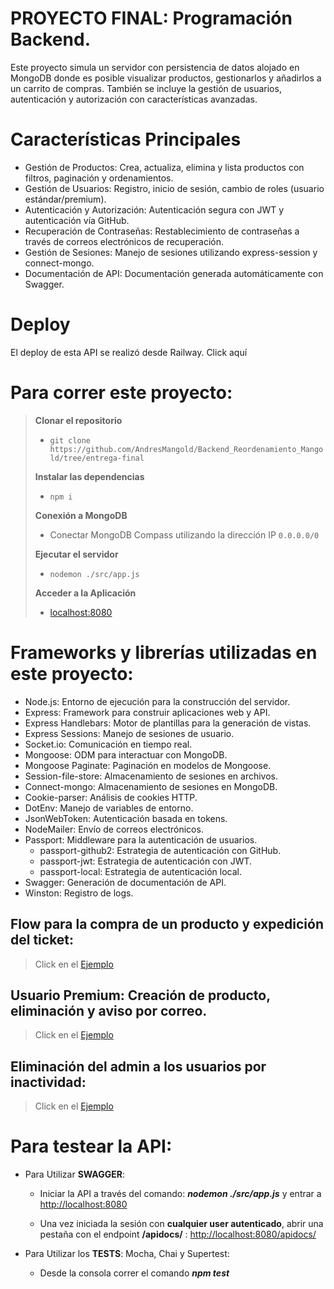 # PROYECTO FINAL: Programación Backend.

Este proyecto simula un servidor con persistencia de datos alojado en MongoDB donde es posible visualizar productos, gestionarlos y añadirlos a un carrito de compras. También se incluye la gestión de usuarios, autenticación y autorización con características avanzadas.


# Características Principales
- Gestión de Productos: Crea, actualiza, elimina y lista productos con filtros, paginación y ordenamientos.
- Gestión de Usuarios: Registro, inicio de sesión, cambio de roles (usuario estándar/premium).
- Autenticación y Autorización: Autenticación segura con JWT y autenticación vía GitHub.
- Recuperación de Contraseñas: Restablecimiento de contraseñas a través de correos electrónicos de recuperación.
- Gestión de Sesiones: Manejo de sesiones utilizando express-session y connect-mongo.
- Documentación de API: Documentación generada automáticamente con Swagger.


# Deploy

El deploy de esta API se realizó desde Railway. Click aquí



# Para correr este proyecto:

> **Clonar el repositorio**  
> - `git clone https://github.com/AndresMangold/Backend_Reordenamiento_Mangold/tree/entrega-final`
>
> **Instalar las dependencias**  
> - `npm i`
>
> **Conexión a MongoDB**  
> - Conectar MongoDB Compass utilizando la dirección IP `0.0.0.0/0`
>
> **Ejecutar el servidor**  
> - `nodemon ./src/app.js`
>
> **Acceder a la Aplicación**  
> - [localhost:8080](http://localhost:8080/)



# Frameworks y librerías utilizadas en este proyecto:

- Node.js: Entorno de ejecución para la construcción del servidor.
- Express: Framework para construir aplicaciones web y API.
- Express Handlebars: Motor de plantillas para la generación de vistas.
- Express Sessions: Manejo de sesiones de usuario.
- Socket.io: Comunicación en tiempo real.
- Mongoose: ODM para interactuar con MongoDB.
- Mongoose Paginate: Paginación en modelos de Mongoose.
- Session-file-store: Almacenamiento de sesiones en archivos.
- Connect-mongo: Almacenamiento de sesiones en MongoDB.
- Cookie-parser: Análisis de cookies HTTP.
- DotEnv: Manejo de variables de entorno.
- JsonWebToken: Autenticación basada en tokens.
- NodeMailer: Envío de correos electrónicos.
- Passport: Middleware para la autenticación de usuarios.
    - passport-github2: Estrategia de autenticación con GitHub.
    - passport-jwt: Estrategia de autenticación con JWT.
    - passport-local: Estrategia de autenticación local.
- Swagger: Generación de documentación de API.
- Winston: Registro de logs.


## Flow para la compra de un producto y expedición del ticket:

> Click en el [Ejemplo](https://drive.google.com/file/d/1NOa6h9smDInsRmOxwrpHZIcPPxpiNZK8/view?usp=sharing)

## Usuario Premium: Creación de producto, eliminación y aviso por correo.

> Click en el [Ejemplo](https://drive.google.com/file/d/1KwgrZhq1kc8yTWIGfsaSBV9VLBxvFKvq/view?usp=sharing)

## Eliminación del admin a los usuarios por inactividad:

> Click en el [Ejemplo](https://drive.google.com/file/d/18JShNUVQvvT0wpFSqc7fTehtDd7HAuGQ/view?usp=sharing)

# Para testear la API:


- Para Utilizar **SWAGGER**:
    - Iniciar la API a través del comando: ***nodemon ./src/app.js*** y entrar a [http://localhost:8080](http://localhost:8080/)


    - Una vez iniciada la sesión con **cualquier user autenticado**, abrir una pestaña con el endpoint **/apidocs/** : [http://localhost:8080/apidocs/](http://localhost:8080/apidocs)



- Para Utilizar los **TESTS**: Mocha, Chai y Supertest:
    - Desde la consola correr el comando ***npm test***

